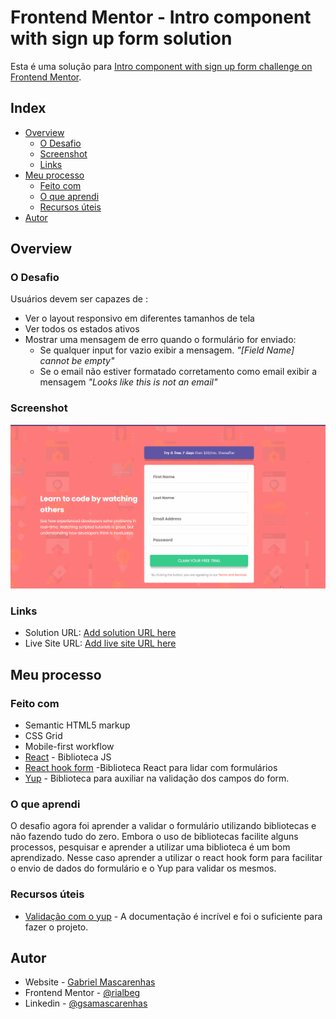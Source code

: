 # Frontend Mentor - Intro component with sign up form solution

Esta é uma solução para [Intro component with sign up form challenge on Frontend Mentor](https://www.frontendmentor.io/challenges/intro-component-with-signup-form-5cf91bd49edda32581d28fd1).

## Index

- [Overview](#overview)
  - [O Desafio](#o-desafio)
  - [Screenshot](#screenshot)
  - [Links](#links)
- [Meu processo](#meu-processo)
  - [Feito com](#feito-com)
  - [O que aprendi](#o-que-aprendi)
  - [Recursos úteis](#recursos-úteis)
- [Autor](#autor)

## Overview

### O Desafio

Usuários devem ser capazes de :

- Ver o layout responsivo em diferentes tamanhos de tela
- Ver todos os estados ativos
- Mostrar uma mensagem de erro quando o formulário for enviado:
  - Se qualquer input for vazio exibir a mensagem. _"[Field Name] cannot be empty"_
  - Se o email não estiver formatado corretamento como email exibir a mensagem _"Looks like this is not an email"_

### Screenshot

![](./screenshot.gif)

### Links

- Solution URL: [Add solution URL here](https://your-solution-url.com)
- Live Site URL: [Add live site URL here](https://your-live-site-url.com)

## Meu processo

### Feito com

- Semantic HTML5 markup
- CSS Grid
- Mobile-first workflow
- [React](https://reactjs.org/) - Biblioteca JS
- [React hook form](https://react-hook-form.com/) -Biblioteca React para lidar com formulários
- [Yup](https://github.com/jquense/yup) - Biblioteca para auxiliar na validação dos campos do form.

### O que aprendi

O desafio agora foi aprender a validar o formulário utilizando bibliotecas e não fazendo tudo do zero. Embora o uso de bibliotecas facilite alguns processos, pesquisar e aprender a utilizar uma biblioteca é um bom aprendizado.
Nesse caso aprender a utilizar o react hook form para facilitar o envio de dados do formulário e o Yup para validar os mesmos.

### Recursos úteis

- [Validação com o yup](https://react-hook-form.com/get-started#SchemaValidation) - A documentação é incrível e foi o suficiente para fazer o projeto.

## Autor

- Website - [Gabriel Mascarenhas](https://rialbeg.github.io/portfolio/)
- Frontend Mentor - [@rialbeg](https://www.frontendmentor.io/profile/rialbeg)
- Linkedin - [@gsamascarenhas](https://www.linkedin.com/in/gsamascarenhas/)
